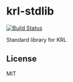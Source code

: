 # krl-stdlib

[![Build Status](https://travis-ci.org/Picolab/pico-engine.svg?branch=master)](https://travis-ci.org/Picolab/pico-engine)

Standard library for KRL

## License
MIT
